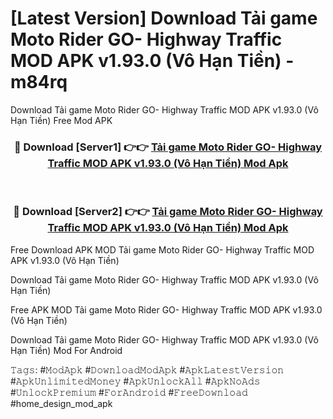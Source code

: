 # [Latest Version] Download Tải game Moto Rider GO- Highway Traffic MOD APK v1.93.0 (Vô Hạn Tiền) - m84rq

Download Tải game Moto Rider GO- Highway Traffic MOD APK v1.93.0 (Vô Hạn Tiền) Free Mod APK

<div align="center">
<h3>🔴 Download [Server1] 👉👉 <a href="https://apk-comot.site?title=Tải_game_Moto_Rider_GO-_Highway_Traffic_MOD_APK_v1.93.0_(Vô_Hạn_Tiền)">Tải game Moto Rider GO- Highway Traffic MOD APK v1.93.0 (Vô Hạn Tiền) Mod Apk</a></h3><br>

<h3>🔴 Download [Server2] 👉👉 <a href="https://apk-comot.site?title=Tải_game_Moto_Rider_GO-_Highway_Traffic_MOD_APK_v1.93.0_(Vô_Hạn_Tiền)">Tải game Moto Rider GO- Highway Traffic MOD APK v1.93.0 (Vô Hạn Tiền) Mod Apk</a></h3>
</div>


Free Download APK MOD Tải game Moto Rider GO- Highway Traffic MOD APK v1.93.0 (Vô Hạn Tiền)

Download Tải game Moto Rider GO- Highway Traffic MOD APK v1.93.0 (Vô Hạn Tiền) 

Free APK MOD Tải game Moto Rider GO- Highway Traffic MOD APK v1.93.0 (Vô Hạn Tiền) 

Download Tải game Moto Rider GO- Highway Traffic MOD APK v1.93.0 (Vô Hạn Tiền) Mod For Android

𝚃𝚊𝚐𝚜: #𝙼𝚘𝚍𝙰𝚙𝚔 #𝙳𝚘𝚠𝚗𝚕𝚘𝚊𝚍𝙼𝚘𝚍𝙰𝚙𝚔 #𝙰𝚙𝚔𝙻𝚊𝚝𝚎𝚜𝚝𝚅𝚎𝚛𝚜𝚒𝚘𝚗 #𝙰𝚙𝚔𝚄𝚗𝚕𝚒𝚖𝚒𝚝𝚎𝚍𝙼𝚘𝚗𝚎𝚢 #𝙰𝚙𝚔𝚄𝚗𝚕𝚘𝚌𝚔𝙰𝚕𝚕 #𝙰𝚙𝚔𝙽𝚘𝙰𝚍𝚜 #𝚄𝚗𝚕𝚘𝚌𝚔𝙿𝚛𝚎𝚖𝚒𝚞𝚖 #𝙵𝚘𝚛𝙰𝚗𝚍𝚛𝚘𝚒𝚍 #𝙵𝚛𝚎𝚎𝙳𝚘𝚠𝚗𝚕𝚘𝚊𝚍 #home_design_mod_apk